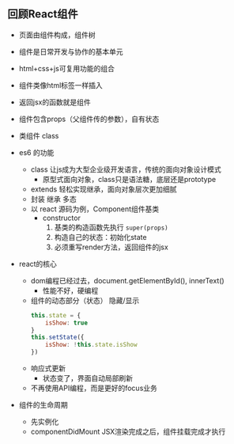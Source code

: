 ## 回顾React组件

- 页面由组件构成，组件树
- 组件是日常开发与协作的基本单元
- html+css+js可复用功能的组合
- 组件类像html标签一样插入
- 返回jsx的函数就是组件
- 组件包含props（父组件传的参数），自有状态
- 类组件 class

- es6 的功能
    - class 让js成为大型企业级开发语言，传统的面向对象设计模式
        - 原型式面向对象，class只是语法糖，底层还是prototype
    - extends 轻松实现继承，面向对象层次更加细腻
    - 封装 继承 多态
    - 以 react 源码为例，Component组件基类
        - constructor
            1. 基类的构造函数先执行 `super(props)`
            2. 构造自己的状态：初始化state
            3. 必须重写render方法，返回组件的jsx

- react的核心
    - dom编程已经过去，document.getElementById(), innerText()
        - 性能不好，硬编程
    - 组件的动态部分（状态） 隐藏/显示
        ```js
        this.state = {
            isShow: true
        }
        this.setState({
            isShow: !this.state.isShow
        })
        ```
    - 响应式更新
        - 状态变了，界面自动局部刷新
    - 不再使用API编程，而是更好的focus业务

- 组件的生命周期
    <App/>
    - 先实例化
    - componentDidMount JSX渲染完成之后，组件挂载完成才执行